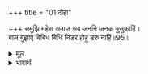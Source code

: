 +++
title = "01 दोहा"

+++
समुझि महेस समाज सब जननि जनक मुसुकाहिं।  
बाल बुझाए बिबिध बिधि निडर होहु डरु नाहिं॥95॥  

<details><summary>मूल</summary>

समुझि महेस समाज सब जननि जनक मुसुकाहिं।  
बाल बुझाए बिबिध बिधि निडर होहु डरु नाहिं॥95॥  
</details>

<details><summary>भावार्थ</summary>

महेश्वर (शिवजी) का समाज समझकर सब लडकों के माता-पिता मुस्कुराते हैं। उन्होन्ने बहुत तरह से लडकों को समझाया कि निडर हो जाओ, डर की कोई बात नहीं है॥95॥  
</details>


<div class="audioEmbed"  caption="AIR-वाचनम्" src="https://archive
.org/download/rAmcharitmAnas-AIR/EPI-039.mp3"></div>

